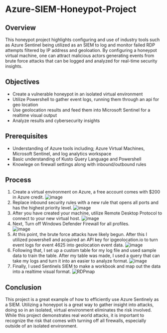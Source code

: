 # Azure-SIEM-Honeypot-Project
## Overview
This honeypot project highlights configuring and use of industry tools such as Azure Sentinel being utilized as an SIEM to log and monitor failed RDP attempts filtered by IP address and geoloation. By configuring a honeypot virtual machine, one can attract malicious actors generating events from brute force attacks that can be logged and analyzed for real-time security insights.
## Objectives
- Create a vulnerable honeypot in an isolated virtual environment
- Utilize Powershell to gather event logs, running them through an api for geo location
- Use geolocation results and feed them into Microsoft Sentinel for a realtime visual output
- Analyze results and cybersecurity insights
## Prerequisites
- Understanding of Azure tools including; Azure Virtual Machines, Microsoft Sentinel, and log analytics workspace
- Basic understanding of Kusto Query Language and Powershell
- Knowlege on firewall settings along with inbound/outbound rules
## Process
1. Create a virtual environment on Azure, a free account comes with $200 in Azure credit. ![image](https://github.com/user-attachments/assets/e71da8b3-a43c-4661-84b8-69b00a501e4d)
2. Replace inbound security rules with a new rule that opens all ports and has the highest priority level. ![image](https://github.com/user-attachments/assets/d45845fb-a4ff-4612-9c83-8c647c0596b6)
3. After you have created your machine, utilize Remote Desktop Protocol to connect to your new virtual host. ![image](https://github.com/user-attachments/assets/ef9dc06e-0b8c-4dcb-9472-f4052033d9f3)
4. Next, Turn off Windows Defender Firewall for all profiles.                  
                                    ![image](https://github.com/user-attachments/assets/afc23c4f-ce67-47af-bd60-fc29c3b9cacc)
6. At this point, the brute force attacks have likely begun. After this I utilized powershell and acquired an API key for ipgeolocation.io to turn event logs for event 4625 into geolocation event data. ![image](https://github.com/user-attachments/assets/f7429a6d-874c-4e25-a5e5-c1c3aa84dd8b)
7. Following that, I set up a custom table for my log file and used sample data to train the table. After my table was made, I used a query that can take my logs and turn it into an easier to analyze format. ![image](https://github.com/user-attachments/assets/a3d9c423-de25-48f2-8e41-e92d15f189e5)
8. Finally, I used Sentinels SIEM to make a workbook and map out the data into a realtime visual format. ![RDPmap](https://github.com/user-attachments/assets/f3438acf-a724-4f13-8792-f2df095c2914)
## Conclusion
This project is a great example of how to efficiently use Azure Sentinely as a SIEM. Utilizing a honeypot is a great way to gather insight into attacks, doing so in an isolated, virtual environment eliminates the risk involved. While this project demonstrates real world attacks, it is important to recognize the risk that comes with turning off all firewalls, especially outside of an isolated environment.





